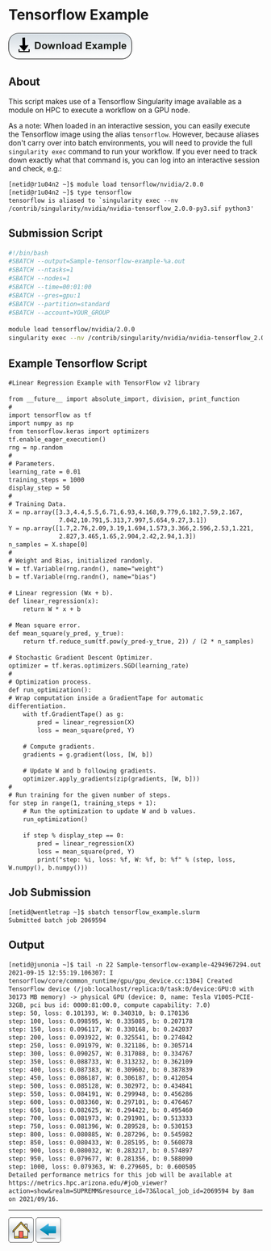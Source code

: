# Tensorflow Example

[![](/Images/Download-Button.png)](Tensorflow-Example.tar.gz)

## About 
This script makes use of a Tensorflow Singularity image available as a module on HPC to execute a workflow on a GPU node. 

As a note: When loaded in an interactive session, you can easily execute the Tensorflow image using the alias ```tensorflow```. However, because aliases don't carry over into batch environments, you will need to provide the full ```singularity exec``` command to run your workflow. If you ever need to track down exactly what that command is, you can log into an interactive session and check, e.g.:
```console
[netid@r1u04n2 ~]$ module load tensorflow/nvidia/2.0.0 
[netid@r1u04n2 ~]$ type tensorflow
tensorflow is aliased to `singularity exec --nv /contrib/singularity/nvidia/nvidia-tensorflow_2.0.0-py3.sif python3'
```

## Submission Script

```bash
#!/bin/bash
#SBATCH --output=Sample-tensorflow-example-%a.out
#SBATCH --ntasks=1
#SBATCH --nodes=1             
#SBATCH --time=00:01:00   
#SBATCH --gres=gpu:1
#SBATCH --partition=standard
#SBATCH --account=YOUR_GROUP

module load tensorflow/nvidia/2.0.0 
singularity exec --nv /contrib/singularity/nvidia/nvidia-tensorflow_2.0.0-py3.sif python3 tensorflow_example.py
```

## Example Tensorflow Script
```python3
#Linear Regression Example with TensorFlow v2 library 

from __future__ import absolute_import, division, print_function
#
import tensorflow as tf
import numpy as np
from tensorflow.keras import optimizers
tf.enable_eager_execution()
rng = np.random
#
# Parameters.
learning_rate = 0.01
training_steps = 1000
display_step = 50
#
# Training Data.
X = np.array([3.3,4.4,5.5,6.71,6.93,4.168,9.779,6.182,7.59,2.167,
              7.042,10.791,5.313,7.997,5.654,9.27,3.1])
Y = np.array([1.7,2.76,2.09,3.19,1.694,1.573,3.366,2.596,2.53,1.221,
              2.827,3.465,1.65,2.904,2.42,2.94,1.3])
n_samples = X.shape[0]
#
# Weight and Bias, initialized randomly.
W = tf.Variable(rng.randn(), name="weight")
b = tf.Variable(rng.randn(), name="bias")

# Linear regression (Wx + b).
def linear_regression(x):
    return W * x + b

# Mean square error.
def mean_square(y_pred, y_true):
    return tf.reduce_sum(tf.pow(y_pred-y_true, 2)) / (2 * n_samples)

# Stochastic Gradient Descent Optimizer.
optimizer = tf.keras.optimizers.SGD(learning_rate)
#
# Optimization process. 
def run_optimization():
# Wrap computation inside a GradientTape for automatic differentiation.
    with tf.GradientTape() as g:
        pred = linear_regression(X)
        loss = mean_square(pred, Y)

    # Compute gradients.
    gradients = g.gradient(loss, [W, b])    

    # Update W and b following gradients.
    optimizer.apply_gradients(zip(gradients, [W, b]))
#
# Run training for the given number of steps.
for step in range(1, training_steps + 1):
    # Run the optimization to update W and b values.
    run_optimization()    

    if step % display_step == 0:
        pred = linear_regression(X)
        loss = mean_square(pred, Y)
        print("step: %i, loss: %f, W: %f, b: %f" % (step, loss, W.numpy(), b.numpy()))
```

## Job Submission
```console
[netid@wentletrap ~]$ sbatch tensorflow_example.slurm 
Submitted batch job 2069594
```

## Output
```console
[netid@junonia ~]$ tail -n 22 Sample-tensorflow-example-4294967294.out 
2021-09-15 12:55:19.106307: I tensorflow/core/common_runtime/gpu/gpu_device.cc:1304] Created TensorFlow device (/job:localhost/replica:0/task:0/device:GPU:0 with 30173 MB memory) -> physical GPU (device: 0, name: Tesla V100S-PCIE-32GB, pci bus id: 0000:81:00.0, compute capability: 7.0)
step: 50, loss: 0.101393, W: 0.340310, b: 0.170136
step: 100, loss: 0.098595, W: 0.335085, b: 0.207178
step: 150, loss: 0.096117, W: 0.330168, b: 0.242037
step: 200, loss: 0.093922, W: 0.325541, b: 0.274842
step: 250, loss: 0.091979, W: 0.321186, b: 0.305714
step: 300, loss: 0.090257, W: 0.317088, b: 0.334767
step: 350, loss: 0.088733, W: 0.313232, b: 0.362109
step: 400, loss: 0.087383, W: 0.309602, b: 0.387839
step: 450, loss: 0.086187, W: 0.306187, b: 0.412054
step: 500, loss: 0.085128, W: 0.302972, b: 0.434841
step: 550, loss: 0.084191, W: 0.299948, b: 0.456286
step: 600, loss: 0.083360, W: 0.297101, b: 0.476467
step: 650, loss: 0.082625, W: 0.294422, b: 0.495460
step: 700, loss: 0.081973, W: 0.291901, b: 0.513333
step: 750, loss: 0.081396, W: 0.289528, b: 0.530153
step: 800, loss: 0.080885, W: 0.287296, b: 0.545982
step: 850, loss: 0.080433, W: 0.285195, b: 0.560878
step: 900, loss: 0.080032, W: 0.283217, b: 0.574897
step: 950, loss: 0.079677, W: 0.281356, b: 0.588090
step: 1000, loss: 0.079363, W: 0.279605, b: 0.600505
Detailed performance metrics for this job will be available at https://metrics.hpc.arizona.edu/#job_viewer?action=show&realm=SUPREMM&resource_id=73&local_job_id=2069594 by 8am on 2021/09/16.
```

*****
[![](/Images/home.png)](https://ua-researchcomputing-hpc.github.io/) 
[![](/Images/back.png)](../)
